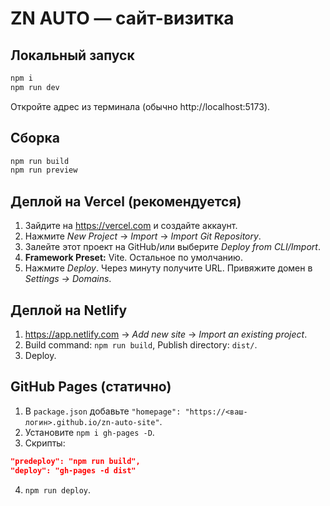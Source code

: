 # ZN AUTO — сайт-визитка

## Локальный запуск
```bash
npm i
npm run dev
```
Откройте адрес из терминала (обычно http://localhost:5173).

## Сборка
```bash
npm run build
npm run preview
```

## Деплой на Vercel (рекомендуется)
1. Зайдите на https://vercel.com и создайте аккаунт.
2. Нажмите *New Project* → *Import* → *Import Git Repository*.
3. Залейте этот проект на GitHub/или выберите *Deploy from CLI/Import*.
4. **Framework Preset:** Vite. Остальное по умолчанию.
5. Нажмите *Deploy*. Через минуту получите URL. Привяжите домен в *Settings → Domains*.

## Деплой на Netlify
1. https://app.netlify.com → *Add new site* → *Import an existing project*.
2. Build command: `npm run build`, Publish directory: `dist/`.
3. Deploy.

## GitHub Pages (статично)
1. В `package.json` добавьте `"homepage": "https://<ваш-логин>.github.io/zn-auto-site"`.
2. Установите `npm i gh-pages -D`.
3. Скрипты:
```json
"predeploy": "npm run build",
"deploy": "gh-pages -d dist"
```
4. `npm run deploy`.
